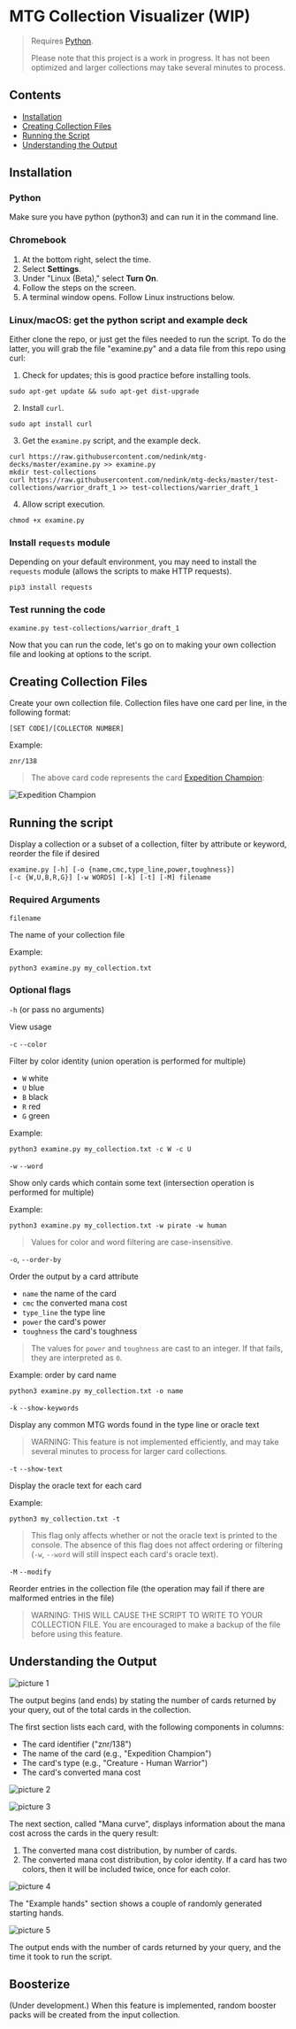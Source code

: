 # MTG Collection Visualizer (WIP)

> Requires [Python](https://www.python.org/downloads/). 
>
> Please note that this project is a work in progress. It has not been optimized and larger collections may take several minutes to process.

## Contents

- [Installation](#installation)
- [Creating Collection Files](#creating-collection-files)
- [Running the Script](#running-the-script)
- [Understanding the Output](#understanding-the-output)

## Installation

### Python
Make sure you have python (python3) and can run it in the command line.

### Chromebook

1. At the bottom right, select the time.
2. Select __Settings__.
3. Under "Linux (Beta)," select __Turn On__.
4. Follow the steps on the screen.
5. A terminal window opens. Follow Linux instructions below.

### Linux/macOS: get the python script and example deck 

Either clone the repo, or just get the files needed to run the script. To do the latter, you 
will grab the file "examine.py" and a data file from this repo using curl:

1. Check for updates; this is good practice before installing tools.

```
sudo apt-get update && sudo apt-get dist-upgrade
```

2. Install `curl`.

```
sudo apt install curl
```

3. Get the `examine.py` script, and the example deck.

```
curl https://raw.githubusercontent.com/nedink/mtg-decks/master/examine.py >> examine.py
mkdir test-collections
curl https://raw.githubusercontent.com/nedink/mtg-decks/master/test-collections/warrior_draft_1 >> test-collections/warrier_draft_1
```

4. Allow script execution.

```
chmod +x examine.py
```

### Install `requests` module

Depending on your default environment, you may need to install the `requests` module (allows the scripts to make HTTP requests).

```
pip3 install requests
```

### Test running the code

```
examine.py test-collections/warrior_draft_1
```

Now that you can run the code, let's go on to making your own collection file and looking at options to the script.

## Creating Collection Files

Create your own collection file. 
Collection files have one card per line, in the following format:

```
[SET CODE]/[COLLECTOR NUMBER]
```

Example: 

```
znr/138
```

> The above card code represents the card [Expedition Champion](https://scryfall.com/card/znr/138/expedition-champion?utm_source=api):

![Expedition Champion](https://c1.scryfall.com/file/scryfall-cards/small/front/3/0/30084dc1-f501-4b7c-972d-1a3b9137083a.jpg?1604196963)

## Running the script

Display a collection or a subset of a collection, filter by attribute or keyword, reorder the file if desired

```
examine.py [-h] [-o {name,cmc,type_line,power,toughness}]
[-c {W,U,B,R,G}] [-w WORDS] [-k] [-t] [-M] filename
```

### Required Arguments

`filename` 

The name of your collection file

Example:

```
python3 examine.py my_collection.txt
```

### Optional flags

`-h` (or pass no arguments)

View usage

`-c` `--color`

Filter by color identity (union operation is performed for multiple)

- `W` white
- `U` blue
- `B` black
- `R` red
- `G` green

Example: 

```
python3 examine.py my_collection.txt -c W -c U
```

`-w` `--word`

Show only cards which contain some text (intersection operation is performed for multiple)

Example:

```
python3 examine.py my_collection.txt -w pirate -w human
```

> Values for color and word filtering are case-insensitive.

`-o`, `--order-by` 

Order the output by a card attribute

- `name` the name of the card
- `cmc` the converted mana cost
- `type_line` the type line
- `power` the card's power
- `toughness` the card's toughness

> The values for `power` and `toughness` are cast to an integer. If that fails, they are interpreted as `0`.

Example: order by card name

```
python3 examine.py my_collection.txt -o name
```

`-k` `--show-keywords`

Display any common MTG words found in the type line or oracle text

> WARNING: This feature is not implemented efficiently, and may take several minutes to process for larger card collections.

`-t` `--show-text` 

Display the oracle text for each card

Example:

```
python3 my_collection.txt -t
```

> This flag only affects whether or not the oracle text is printed to the console. The absence of this flag does not affect ordering or filtering (`-w`, `--word` will still inspect each card's oracle text).

`-M` `--modify` 

Reorder entries in the collection file (the operation may fail if there are malformed entries in the file)

> WARNING: THIS WILL CAUSE THE SCRIPT TO WRITE TO YOUR COLLECTION FILE. You are encouraged to make a backup of the file before using this feature.

## Understanding the Output

![picture 1](./pictures/output1.PNG)

The output begins (and ends) by stating the number of cards returned by your query, out of the total cards in the collection. 

The first section lists each card, with the following components in columns:

- The card identifier ("znr/138")
- The name of the card (e.g., "Expedition Champion")
- The card's type (e.g., "Creature - Human Warrior")
- The card's converted mana cost

![picture 2](./pictures/output2.PNG)

![picture 3](./pictures/output3.PNG)

The next section, called "Mana curve", displays information about the mana cost across the cards in the query result:

1. The converted mana cost distribution, by number of cards.
1. The converted mana cost distribution, by color identity. If a card has two colors, then it will be included twice, once for each color. 

![picture 4](./pictures/output4.PNG)

The "Example hands" section shows a couple of randomly generated starting hands. 

![picture 5](./pictures/output5.PNG)

The output ends with the number of cards returned by your query, and the time it took to run the script.

## Boosterize

(Under development.) When this feature is implemented, random booster packs will be created from the input collection.
